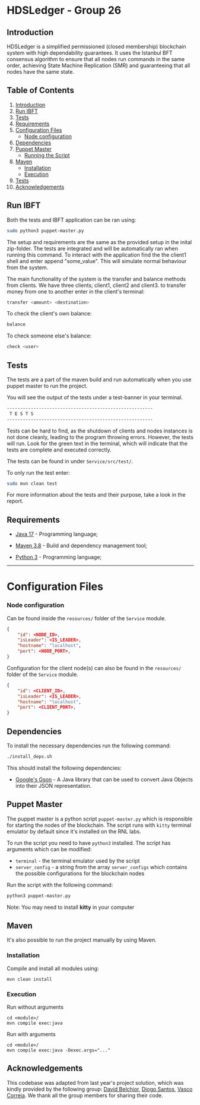 # HDSLedger - Group 26

## Introduction

HDSLedger is a simplified permissioned (closed membership) blockchain system with high dependability
guarantees. It uses the Istanbul BFT consensus algorithm to ensure that all nodes run commands
in the same order, achieving State Machine Replication (SMR) and guaranteeing that all nodes
have the same state.

## Table of Contents

1. [Introduction](#introduction)
2. [Run IBFT](#run-IBFT)
3. [Tests](#tests)
2. [Requirements](#requirements)
3. [Configuration Files](#configuration-files)
   - [Node configuration](#node-configuration)
4. [Dependencies](#dependencies)
5. [Puppet Master](#puppet-master)
   - [Running the Script](#running-the-script)
6. [Maven](#maven)
   - [Installation](#installation)
   - [Execution](#execution)
7. [Tests](#tests)
8. [Acknowledgements](#acknowledgements)

## Run IBFT

Both the tests and IBFT application can be ran using:

```bash
sudo python3 puppet-master.py
```

The setup and requirements are the same as the provided setup in the inital zip-folder. The tests are integrated and will be automatically ran when running this command. To interact with the application find the the client1 shell and enter append "some_value". This will simulate normal behaviour from the system. 

The main functionality of the system is the transfer and balance methods from clients. We have three clients; client1, client2 and client3. to transfer money from one to another enter in the client's terminal: 

```sh
transfer <amount> <destination>
```
To check the client's own balance:

```sh
balance
```
To check someone else's balance:

```sh
check <user>
```

## Tests

The tests are a part of the maven build and run automatically when you use puppet master to run the project. 

You will see the output of the tests under a test-banner in your terminal.
```sh
-------------------------------------------------------
 T E S T S
-------------------------------------------------------
```

Tests can be hard to find, as the shutdown of clients and nodes instances is not done cleanly, leading to the program throwing errors. However, the tests will run. Look for the green text in the terminal, which will indicate that the tests are complete and executed correctly. 

The tests can be found in under `Service/src/test/`. 

To only run the test enter:

```sh
sudo mvn clean test
```

For more information about the tests and their purpose, take a look in the report. 

## Requirements

- [Java 17](https://www.oracle.com/java/technologies/javase-jdk17-downloads.html) - Programming language;

- [Maven 3.8](https://maven.apache.org/) - Build and dependency management tool;

- [Python 3](https://www.python.org/downloads/) - Programming language;

---

# Configuration Files

### Node configuration

Can be found inside the `resources/` folder of the `Service` module.

```json
{
    "id": <NODE_ID>,
    "isLeader": <IS_LEADER>,
    "hostname": "localhost",
    "port": <NODE_PORT>,
}
```

Configuration for the client node(s) can also be found in the `resources/` folder of the `Service` module. 
```json
{
    "id": <CLIENT_ID>,
    "isLeader": <IS_LEADER>,
    "hostname": "localhost",
    "port": <CLIENT_PORT>,
}
```

## Dependencies

To install the necessary dependencies run the following command:

```bash
./install_deps.sh
```

This should install the following dependencies:

- [Google's Gson](https://github.com/google/gson) - A Java library that can be used to convert Java Objects into their JSON representation.

## Puppet Master

The puppet master is a python script `puppet-master.py` which is responsible for starting the nodes
of the blockchain.
The script runs with `kitty` terminal emulator by default since it's installed on the RNL labs.

To run the script you need to have `python3` installed.
The script has arguments which can be modified:

- `terminal` - the terminal emulator used by the script
- `server_config` - a string from the array `server_configs` which contains the possible configurations for the blockchain nodes

Run the script with the following command:

```bash
python3 puppet-master.py
```
Note: You may need to install **kitty** in your computer

## Maven

It's also possible to run the project manually by using Maven.

### Installation

Compile and install all modules using:

```
mvn clean install
```

### Execution

Run without arguments

```
cd <module>/
mvn compile exec:java
```

Run with arguments

```
cd <module>/
mvn compile exec:java -Dexec.args="..."
```

## Acknowledgements
This codebase was adapted from last year's project solution, which was kindly provided by the following group: [David Belchior](https://github.com/DavidAkaFunky), [Diogo Santos](https://github.com/DiogoSantoss), [Vasco Correia](https://github.com/Vaascoo). We thank all the group members for sharing their code.

